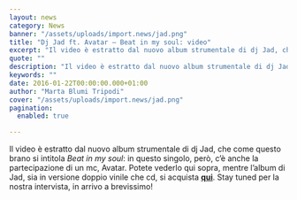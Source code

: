 ```yaml
---
layout: news
category: News
banner: "/assets/uploads/import.news/jad.png"
title: "Dj Jad ft. Avatar – Beat in my soul: video"
excerpt: "Il video è estratto dal nuovo album strumentale di dj Jad, che come questo brano si intitola Beat in my soul: in questo singolo, però, c’è anche la partecipazione di un mc, Avatar. Potete vederlo qui sopra, mentre l’album di Jad, sia in versione doppio vinile che cd, si acquista qui. Stay tuned per la [&hellip"
quote: ""
description: "Il video è estratto dal nuovo album strumentale di dj Jad, che come questo brano si intitola Beat in my soul: in questo singolo, però, c’è anche la partecipazione di un mc, Avatar. Potete vederlo qui sopra, mentre l’album di Jad, sia in versione doppio vinile che cd, si acquista qui. Stay tuned per la [&hellip"
keywords: ""
date: 2016-01-22T00:00:00.000+01:00
author: "Marta Blumi Tripodi"
cover: "/assets/uploads/import.news/jad.png"
pagination:
  enabled: true

---
```


Il video è estratto dal nuovo album strumentale di dj Jad, che come questo brano si intitola _Beat in my soul_: in questo singolo, però, c’è anche la partecipazione di un mc, Avatar. Potete vederlo qui sopra, mentre l’album di Jad, sia in versione doppio vinile che cd, si acquista **[qui](http://www.kappadistribution.it)**. Stay tuned per la nostra intervista, in arrivo a brevissimo!
